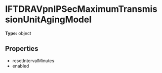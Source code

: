 # IFTDRAVpnIPSecMaximumTransmissionUnitAgingModel


**Type:** object

## Properties
* resetIntervalMinutes
* enabled
